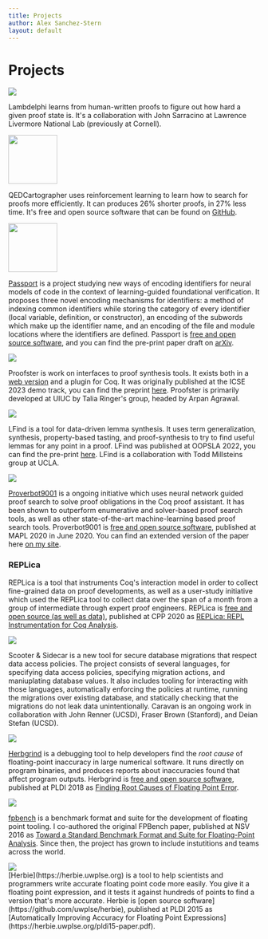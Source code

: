 ```yaml
---
title: Projects
author: Alex Sanchez-Stern
layout: default
---
```


Projects
========
<div markdown="1" class="project">
<img src="{{ site.url }}{{ site.baseurl }}/images/lambdelphi.jpg" class="projectlogo"/>

<div markdown="1" class="projectdesc">

Lambdelphi learns from human-written proofs to figure out how hard a
given proof state is. It's a collaboration with John Sarracino at
Lawrence Livermore National Lab (previously at Cornell).

</div>
</div>
<div markdown="1" class="project">
<img src="{{ site.url }}{{ site.baseurl }}/images/qedcartographer-logo.png" style="height:7em;width:auto;" class="projectlogo"/>

<div markdown="1" class="projectdesc">

QEDCartographer uses reinforcement learning to learn how to search for
proofs more efficiently. It can produces 26% shorter proofs, in 27%
less time. It's free and open source software that can be found on
[GitHub](https://github.com/UCSD-PL/proverbot9001/tree/qedcartographer).

</div>
</div>

<div markdown="1" class="project">
<img src="{{ site.url }}{{ site.baseurl }}/images/passport.png" style="height:7em;width:auto;" class="projectlogo"/>

<div markdown="1" class="projectdesc">

[Passport](https://github.com/LASER-UMASS/Passport/) is a project
studying new ways of encoding identifiers for neural models of code in
the context of learning-guided foundational verification. It proposes
three novel encoding mechanisms for identifiers: a method of indexing
common identifiers while storing the category of every identifier
(local variable, definition, or constructor), an encoding of the
subwords which make up the identifier name, and an encoding of the
file and module locations where the identifiers are defined. Passport
is [free and open source
software](https://github.com/LASER-UMASS/Passport/), and you can find
the pre-print paper draft on
[arXiv](https://arxiv.org/abs/2204.10370).
</div>
</div>
<div markdown="1" class="project">
<img src="{{ site.url }}{{ site.baseurl }}/images/proofster.png", class="projectlogo"/>
<div markdown="1" class="projectdesc">

Proofster is work on interfaces to proof synthesis tools. It exists
both in a [web version](https://proofster.cs.umass.edu) and a plugin
for Coq. It was originally published at the ICSE 2023 demo track, you
can find the preprint [here](papers/proofster.pdf). Proofster is
primarily developed at UIUC by Talia Ringer's group, headed by Arpan
Agrawal.

</div>
</div>

<div markdown="1" class="project">
<img src="{{ site.url }}{{ site.baseurl }}/images/lfind.png", class="projectlogo"/>
<div markdown="1" class="projectdesc">

LFind is a tool for data-driven lemma synthesis. It uses term
generalization, synthesis, property-based tasting, and proof-synthesis
to try to find useful lemmas for any point in a proof. LFind was
published at OOPSLA 2022, you can find the pre-print
[here](papers/lfind-oopsla22-preprint.pdf). LFind is a collaboration
with Todd Millsteins group at UCLA.

</div>
</div>

<div markdown="1" class="project">

<img src="https://proverbot9001.ucsd.edu/images/proverbot9001-logo-with-text.png" class="projectlogo"/>

<div markdown="1" class="projectdesc">

[Proverbot9001](https://proverbot9001.ucsd.edu) is a ongoing initiative
which uses neural network guided proof search to solve proof
obligations in the Coq proof assistant. It has been shown to
outperform enumerative and solver-based proof search tools, as well as
other state-of-the-art machine-learning based proof search
tools. Proverbot9001 is [free and open source
software](https://github.com/UCSD-PL/proverbot9001), published at MAPL
2020 in June 2020. You can find an extended version of the paper here
[on my site](papers/proverbot9001.pdf).

</div>
</div>

### REPLica

REPLica is a tool that instruments Coq's interaction model in order to
collect fine-grained data on proof developments, as well as a
user-study initiative which used the REPLica tool to collect data over
the span of a month from a group of intermediate through expert proof
engineers. REPLica is [free and open source (as well as
data)](https://github.com/uwplse/coq-change-analytics), published at
CPP 2020 as [REPLica: REPL Instrumentation for Coq
Analysis](papers/replica.pdf).

<div markdown="1" class="project">
<img src="{{ site.url }}{{ site.baseurl }}/images/caravan-placeholder-logo.png" class="projectlogo"/>

<div markdown="1" class="projectdesc">

Scooter & Sidecar is a new tool for secure database migrations that
respect data access policies. The project consists of several
languages, for specifying data access policies, specifying migration
actions, and maniuplating database values. It also includes tooling
for interacting with those languages, automatically enforcing the
policies at runtime, running the migrations over existing database,
and statically checking that the migrations do not leak data
unintentionally. Caravan is an ongoing work in collaboration with John
Renner (UCSD), Fraser Brown (Stanford), and Deian Stefan (UCSD).

</div>
</div>


<div markdown="1" class="project">
<img src="{{ site.url }}{{ site.baseurl }}/images/herbgrind_logo.png" class="projectlogo"/>

<div markdown="1" class="projectdesc">

[Herbgrind](http://herbgrind.ucsd.edu) is a debugging tool to help
developers find the *root cause* of floating-point inaccuracy in large
numerical software. It runs directly on program binaries, and produces
reports about inaccuracies found that affect program
outputs. Herbgrind is [free and open source
software](https://github.com/uwplse/herbgrind), published at PLDI 2018
as [Finding Root Causes of Floating Point
Error](http://herbgrind.ucsd.edu/herbgrind-pldi18.pdf).

</div>
</div>

<div markdown="1" class="project">
<img src="https://fpbench.org/img/logo.png" class="projectlogo"/>

<div markdown="1" class="projectdesc">

[fpbench](https://fpbench.org) is a benchmark format and suite for the
development of floating point tooling. I co-authored the original
FPBench paper, published at NSV 2016 as [Toward a Standard Benchmark
Format and Suite for Floating-Point
Analysis](https://fpbench.org/nsv16-paper.pdf). Since then, the project
has grown to include instutitions and teams across the world.

</div>
</div>

<div markdown="1" class="project">
<img src="https://herbie.uwplse.org/logo.png" class="projectlogo"/>

<div markdown="1" class="projectdesc">
[Herbie](https://herbie.uwplse.org) is a tool to help scientists and
programmers write accurate floating point code more easily. You give
it a floating point expression, and it tests it against hundreds of
points to find a version that's more accurate. Herbie is [open source
software](https://github.com/uwplse/herbie), published at PLDI 2015 as
[Automatically Improving Accuracy for Floating Point
Expressions](https://herbie.uwplse.org/pldi15-paper.pdf).

</div>
</div>
